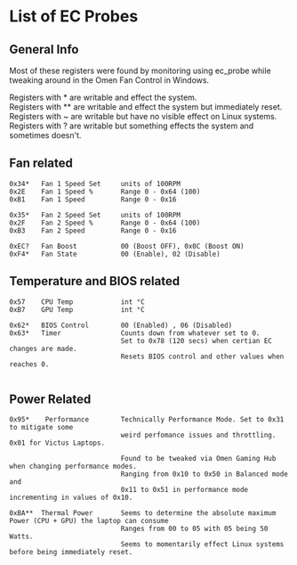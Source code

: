 # List of EC Probes

## General Info
Most of these registers were found by monitoring using ec_probe while tweaking around in the Omen Fan Control in Windows.

Registers with * are writable and effect the system.  
Registers with ** are writable and effect the system but immediately reset.  
Registers with ~ are writable but have no visible effect on Linux systems.  
Registers with ? are writable but something effects the system and sometimes doesn't.  


## Fan related
```
0x34*   Fan 1 Speed Set     units of 100RPM  
0x2E    Fan 1 Speed %       Range 0 - 0x64 (100)
0xB1    Fan 1 Speed         Range 0 - 0x16

0x35*   Fan 2 Speed Set     units of 100RPM
0x2F    Fan 2 Speed %       Range 0 - 0x64 (100)
0xB3    Fan 2 Speed         Range 0 - 0x16 

0xEC?   Fan Boost           00 (Boost OFF), 0x0C (Boost ON)
0xF4*   Fan State           00 (Enable), 02 (Disable)
```

## Temperature and BIOS related
```
0x57    CPU Temp            int °C
0xB7    GPU Temp            int °C

0x62*   BIOS Control        00 (Enabled) , 06 (Disabled)
0x63*   Timer               Counts down from whatever set to 0.
                            Set to 0x78 (120 secs) when certian EC changes are made.
                            Resets BIOS control and other values when reaches 0.
                            
```

## Power Related
```
0x95*    Performance        Technically Performance Mode. Set to 0x31 to mitigate some
                            weird perfomance issues and throttling. 0x01 for Victus Laptops.

                            Found to be tweaked via Omen Gaming Hub when changing performance modes.
                            Ranging from 0x10 to 0x50 in Balanced mode and
                            0x11 to 0x51 in performance mode incrementing in values of 0x10.

0xBA**  Thermal Power       Seems to determine the absolute maximum Power (CPU + GPU) the laptop can consume
                            Ranges from 00 to 05 with 05 being 50 Watts.
                            Seems to momentarily effect Linux systems before being immediately reset.
```

